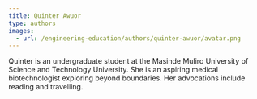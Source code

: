 ```yaml
---
title: Quinter Awuor
type: authors
images:
  - url: /engineering-education/authors/quinter-awuor/avatar.png 
---
```

Quinter is an undergraduate student at the Masinde Muliro University of Science and Technology University. She is an aspiring medical biotechnologist exploring beyond boundaries. Her advocations include reading and travelling. 
